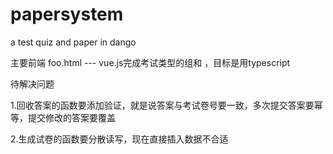 # papersystem
a test quiz and paper in dango

主要前端 foo.html --- vue.js完成考试类型的组和 ，目标是用typescript

待解决问题

1.回收答案的函数要添加验证，就是说答案与考试卷号要一致，多次提交答案要幂等，提交修改的答案要覆盖

2.生成试卷的函数要分散读写，现在直接插入数据不合适


